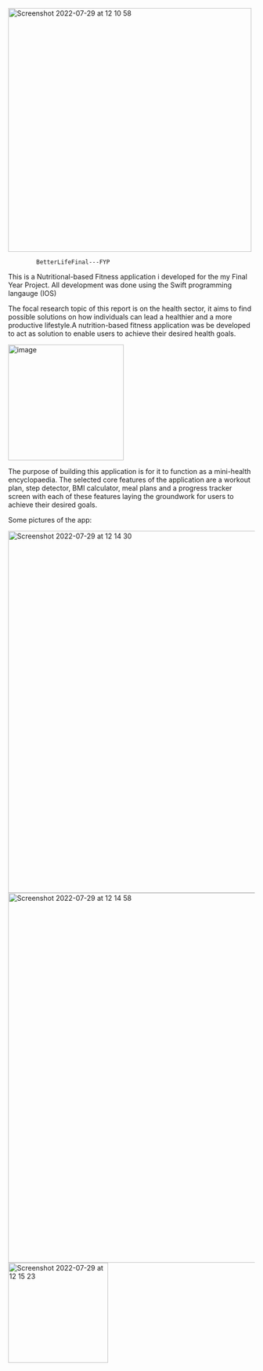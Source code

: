 <img width="497" alt="Screenshot 2022-07-29 at 12 10 58" src="https://user-images.githubusercontent.com/56473612/181747199-7ee90baf-3818-4238-a702-776af6cf2f8b.png">

            BetterLifeFinal---FYP
  
  This is a Nutritional-based Fitness application i developed for the my Final Year Project. All development was done using the Swift programming langauge (IOS)
  
The focal research topic of this report is on the health sector, it aims to find possible solutions on how individuals can lead a healthier and a more productive lifestyle.A nutrition-based fitness application was be developed to act as solution to enable users to achieve their desired health goals.

<img width="236" alt="image" src="https://user-images.githubusercontent.com/56473612/181748093-190cfabc-b534-4107-933f-050f33188a2e.png">


The purpose of building this application is for it to function as a mini-health encyclopaedia. The selected core features of the application are a workout plan, step detector, BMI calculator, meal plans and a progress tracker screen with each of these features laying the groundwork for users to achieve their desired goals.

Some pictures of the app: 



<img width="738" alt="Screenshot 2022-07-29 at 12 14 30" src="https://user-images.githubusercontent.com/56473612/181747674-554c41eb-2b94-4a48-a0b5-c2907e8d25f0.png">
<img width="754" alt="Screenshot 2022-07-29 at 12 14 58" src="https://user-images.githubusercontent.com/56473612/181747736-c61bd726-a644-4bd0-92d6-91a47c9c9c7e.png">
<img width="204" alt="Screenshot 2022-07-29 at 12 15 23" src="https://user-images.githubusercontent.com/56473612/181747798-950b57d3-7b2c-4ac2-883f-e574f3b79d7b.png"> 
